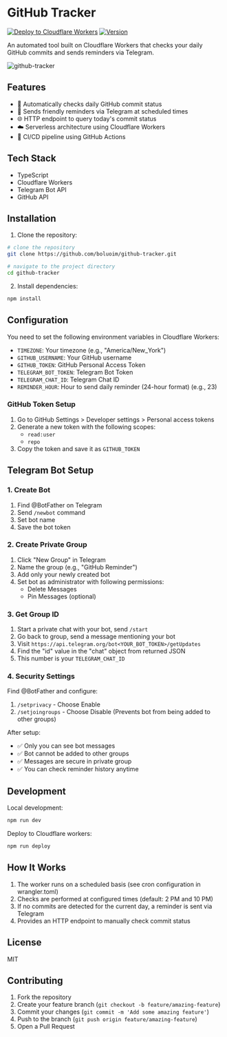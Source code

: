 # GitHub Tracker

[![Deploy to Cloudflare Workers](https://github.com/boluoim/github-tracker/actions/workflows/deploy.yml/badge.svg)](https://github.com/boluoim/github-tracker/actions/workflows/deploy.yml)
[![Version](https://img.shields.io/github/package-json/v/boluoim/github-tracker)](https://github.com/boluoim/github-tracker/releases)

An automated tool built on Cloudflare Workers that checks your daily GitHub commits and sends reminders via Telegram.

![github-tracker](https://github.com/user-attachments/assets/50476ba7-c001-48a5-a160-d8656187cabd)


## Features

- 🔄 Automatically checks daily GitHub commit status
- 📱 Sends friendly reminders via Telegram at scheduled times
- 🌐 HTTP endpoint to query today's commit status
- ☁️ Serverless architecture using Cloudflare Workers
- 🚀 CI/CD pipeline using GitHub Actions

## Tech Stack

- TypeScript
- Cloudflare Workers
- Telegram Bot API
- GitHub API

## Installation

1. Clone the repository:

```bash
# clone the repository
git clone https://github.com/boluoim/github-tracker.git

# navigate to the project directory
cd github-tracker
```

2. Install dependencies:

```bash
npm install
```

## Configuration

You need to set the following environment variables in Cloudflare Workers:

- `TIMEZONE`: Your timezone (e.g., "America/New_York")
- `GITHUB_USERNAME`: Your GitHub username
- `GITHUB_TOKEN`: GitHub Personal Access Token
- `TELEGRAM_BOT_TOKEN`: Telegram Bot Token
- `TELEGRAM_CHAT_ID`: Telegram Chat ID
- `REMINDER_HOUR`: Hour to send daily reminder (24-hour format) (e.g., 23)

### GitHub Token Setup

1. Go to GitHub Settings > Developer settings > Personal access tokens
2. Generate a new token with the following scopes:
   - `read:user`
   - `repo`
3. Copy the token and save it as `GITHUB_TOKEN`

## Telegram Bot Setup

### 1. Create Bot
1. Find @BotFather on Telegram
2. Send `/newbot` command
3. Set bot name
4. Save the bot token

### 2. Create Private Group
1. Click "New Group" in Telegram
2. Name the group (e.g., "GitHub Reminder")
3. Add only your newly created bot
4. Set bot as administrator with following permissions:
   - Delete Messages
   - Pin Messages (optional)

### 3. Get Group ID
1. Start a private chat with your bot, send `/start`
2. Go back to group, send a message mentioning your bot
3. Visit `https://api.telegram.org/bot<YOUR_BOT_TOKEN>/getUpdates`
4. Find the "id" value in the "chat" object from returned JSON
5. This number is your `TELEGRAM_CHAT_ID`

### 4. Security Settings
Find @BotFather and configure:
1. `/setprivacy` - Choose Enable
2. `/setjoingroups` - Choose Disable (Prevents bot from being added to other groups)

After setup:
- ✅ Only you can see bot messages
- ✅ Bot cannot be added to other groups
- ✅ Messages are secure in private group
- ✅ You can check reminder history anytime

## Development

Local development:

```bash
npm run dev
```

Deploy to Cloudflare workers:

```bash
npm run deploy
```

## How It Works

1. The worker runs on a scheduled basis (see cron configuration in wrangler.toml)
2. Checks are performed at configured times (default: 2 PM and 10 PM)
3. If no commits are detected for the current day, a reminder is sent via Telegram
4. Provides an HTTP endpoint to manually check commit status

## License

MIT

## Contributing

1. Fork the repository
2. Create your feature branch (`git checkout -b feature/amazing-feature`)
3. Commit your changes (`git commit -m 'Add some amazing feature'`)
4. Push to the branch (`git push origin feature/amazing-feature`)
5. Open a Pull Request
